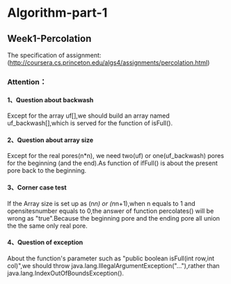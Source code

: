 # Algorithm-part-1
## Week1-Percolation
The specification of assignment:(http://coursera.cs.princeton.edu/algs4/assignments/percolation.html)
### Attention：
#### 1、Question about backwash
Except for the array uf[],we should build an array named uf_backwash[],which is served for the function of isFull().
#### 2、Question about array size
Except for the real pores(n*n), we need two(uf) or one(uf_backwash) pores for the beginning (and the end).As function of ifFull() is about the present pore back to the beginning.
#### 3、Corner case test
If the Array size is set up as (n*n) or (n*n+1),when n equals to 1 and opensitesnumber equals to 0,the answer of function percolates() will be wrong as "true".Because the beginning pore and the ending pore all union the the same only real pore.
#### 4、Question of exception
About the function's parameter such as "public boolean isFull(int row,int col)",we should throw java.lang.IllegalArgumentException("..."),rather than java.lang.IndexOutOfBoundsException(). 
